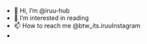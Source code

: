 - 👋 Hi, I’m @iruu-hub
- 👀 I’m interested in reading
- 📫 How to reach me @btw_its.iruuInstagram
- 

<!---
iruu-hub/iruu-hub is a ✨ special ✨ repository because its `README.md` (this file) appears on your GitHub profile.
You can click the Preview link to take a look at your changes.
--->
